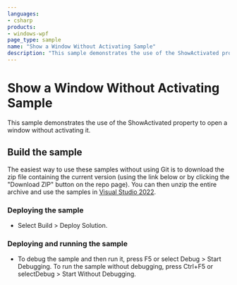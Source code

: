 ```yaml
---
languages:
- csharp
products:
- windows-wpf
page_type: sample
name: "Show a Window Without Activating Sample"        
description: "This sample demonstrates the use of the ShowActivated property to open a window without activating it."
---
```

# Show a Window Without Activating Sample
This sample demonstrates the use of the ShowActivated property to open a window without activating it.

## Build the sample
The easiest way to use these samples without using Git is to download the zip file containing the current version (using the link below or by clicking the "Download ZIP" button on the repo page). You can then unzip the entire archive and use the samples in [Visual Studio 2022](https://www.visualstudio.com/wpf-vs).

### Deploying the sample
- Select Build > Deploy Solution. 

### Deploying and running the sample
- To debug the sample and then run it, press F5 or select Debug >  Start Debugging. To run the sample without debugging, press Ctrl+F5 or selectDebug > Start Without Debugging. 



